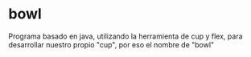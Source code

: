 # bowl
Programa basado en java, utilizando la herramienta de cup y flex, para desarrollar nuestro propio "cup", por eso el nombre de "bowl"
